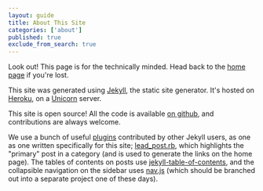 ```yaml
---
layout: guide
title: About This Site
categories: ['about']
published: true
exclude_from_search: true
---
```


<div class="alert alert-block">
  <i class="icon-flag"> </i>
  <p>
  	Look out! This page is for the technically minded. Head back to the <a href="http://help.payaus.com">home page</a> if you're lost.
  </p>
</div>

This site was generated using [Jekyll](http://jekyllrb.com/), the static site generator. It's hosted on [Heroku](http://www.heroku.com/), on a [Unicorn](http://unicorn.bogomips.org/) server.

This site is open source! All the code is available [on github](https://github.com/ghiculescu/payaus-docs), and contributions are always welcome.

We use a bunch of useful [plugins](https://github.com/ghiculescu/payaus-docs/tree/master/_plugins) contributed by other Jekyll users, as one as one written specifically for this site; [lead_post.rb](https://github.com/ghiculescu/payaus-docs/blob/master/_plugins/lead_post.rb), which highlights the "primary" post in a category (and is used to generate the links on the home page). The tables of contents on posts use [jekyll-table-of-contents](https://github.com/ghiculescu/jekyll-table-of-contents), and the collapsible navigation on the sidebar uses [nav.js](https://github.com/ghiculescu/payaus-docs/blob/master/js/nav.js) (which should be branched out into a separate project one of these days).